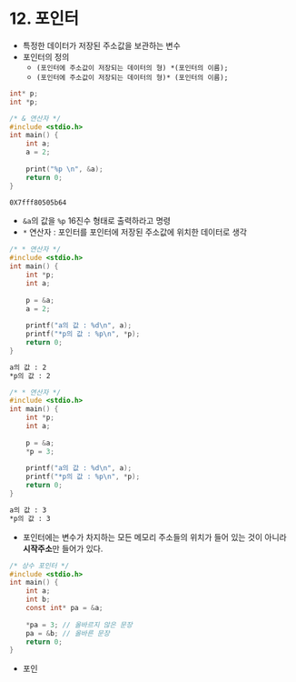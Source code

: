 # 12. 포인터

* 특정한 데이터가 저장된 주소값을 보관하는 변수
* 포인터의 정의
  * `(포인터에 주소값이 저장되는 데이터의 형) *(포인터의 이름);`
  * `(포인터에 주소값이 저장되는 데이터의 형)* (포인터의 이름);`

```c
int* p;
int *p;
```

```c
/* & 연산자 */
#include <stdio.h>
int main() {
    int a;
    a = 2;
    
    print("%p \n", &a);
    return 0;
}
```

```bash
0X7fff80505b64
```

* `&a`의 값을 `%p` 16진수 형태로 출력하라고 명령
* `*` 연산자 : 포인터를 포인터에 저장된 주소값에 위치한 데이터로 생각

```c
/* * 연산자 */
#include <stdio.h>
int main() {
    int *p;
    int a;
    
    p = &a;
    a = 2;
    
    printf("a의 값 : %d\n", a);
    printf("*p의 값 : %p\n", *p);
    return 0;
}
```

```bash
a의 값 : 2
*p의 값 : 2
```



```c
/* * 연산자 */
#include <stdio.h>
int main() {
    int *p;
    int a;
    
    p = &a;
    *p = 3;
    
    printf("a의 값 : %d\n", a);
    printf("*p의 값 : %p\n", *p);
    return 0;
}
```

```bash
a의 값 : 3
*p의 값 : 3
```

* 포인터에는 변수가 차지하는 모든 메모리 주소들의 위치가 들어 있는 것이 아니라 **시작주소**만 들어가 있다.

```c
/* 상수 포인터 */
#include <stdio.h>
int main() {
    int a;
    int b;
    const int* pa = &a;
    
    *pa = 3; // 올바르지 않은 문장
    pa = &b; // 올바른 문장
    return 0;
}
```

* 포인


